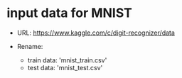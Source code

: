 # input data for MNIST

- URL: https://www.kaggle.com/c/digit-recognizer/data

- Rename:
    - train data: 'mnist_train.csv'
    - test data: 'mnist_test.csv'